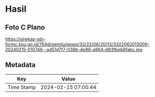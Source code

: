 # Hasil

## Foto C Plano

https://sirekap-obj-formc.kpu.go.id/764d/pemilu/ppwp/33/22/06/20/13/3322062013009-20240215-010746--ad51d7f7-038b-4e88-a864-d93fbeb8fabc.jpg


## Metadata

| Key        | Value               |
| ---------- | ------------------- |
| Time Stamp | 2024-02-15 07:00:44 |



